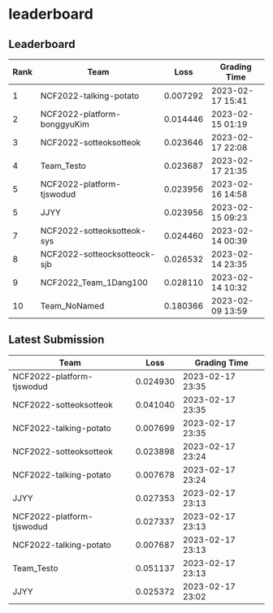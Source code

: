 
# leaderboard
## Leaderboard
|Rank|Team|Loss|Grading Time|
|----|----|----|------------|
|1|NCF2022-talking-potato|0.007292|2023-02-17 15:41|
|2|NCF2022-platform-bonggyuKim|0.014446|2023-02-15 01:19|
|3|NCF2022-sotteoksotteok|0.023646|2023-02-17 22:08|
|4|Team_Testo|0.023687|2023-02-17 21:35|
|5|NCF2022-platform-tjswodud|0.023956|2023-02-16 14:58|
|5|JJYY|0.023956|2023-02-15 09:23|
|7|NCF2022-sotteoksotteok-sys|0.024460|2023-02-14 00:39|
|8|NCF2022-sotteocksotteock-sjb|0.026532|2023-02-14 23:35|
|9|NCF2022_Team_1Dang100|0.028110|2023-02-14 10:32|
|10|Team_NoNamed|0.180366|2023-02-09 13:59|

## Latest Submission
|Team|Loss|Grading Time|
|----|----|------------|
|NCF2022-platform-tjswodud|0.024930|2023-02-17 23:35|
|NCF2022-sotteoksotteok|0.041040|2023-02-17 23:35|
|NCF2022-talking-potato|0.007699|2023-02-17 23:35|
|NCF2022-sotteoksotteok|0.023898|2023-02-17 23:24|
|NCF2022-talking-potato|0.007678|2023-02-17 23:24|
|JJYY|0.027353|2023-02-17 23:13|
|NCF2022-platform-tjswodud|0.027337|2023-02-17 23:13|
|NCF2022-talking-potato|0.007687|2023-02-17 23:13|
|Team_Testo|0.051137|2023-02-17 23:13|
|JJYY|0.025372|2023-02-17 23:02|
